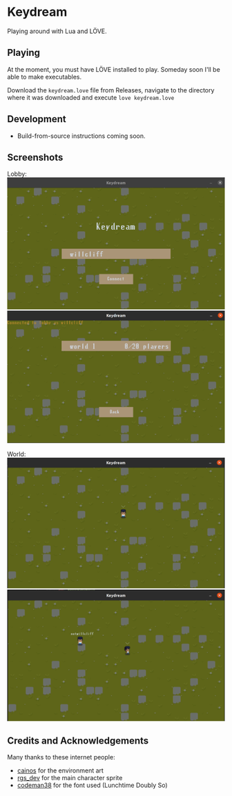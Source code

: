 # Keydream

Playing around with Lua and LÖVE.

## Playing
At the moment, you must have LÖVE installed to play. Someday soon I'll be able to make executables.

Download the `keydream.love` file from Releases, navigate to the directory where it was downloaded and execute `love keydream.love`

## Development
- Build-from-source instructions coming soon.

## Screenshots

Lobby:
![Keydream Lobby](/assets/keydream_lobby.png)
![Keydream Lobby - Worlds](/assets/keydream_lobby_worlds.png)

World:
![Keydream Game](/assets/keydream_game.png)
![Keydream Game](/assets/keydream_game_multiplayer.png)


## Credits and Acknowledgements

Many thanks to these internet people:
- [cainos](https://cainos.itch.io/) for the environment art
- [rgs_dev](https://rgsdev.itch.io/) for the main character sprite
- [codeman38](https://www.1001fonts.com/users/codeman38/) for the font used (Lunchtime Doubly So)

